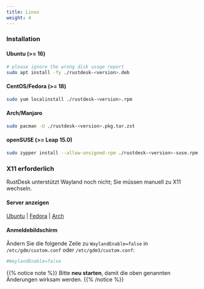 ```yaml
---
title: Linux 
weight: 4
---
```


### Installation

#### Ubuntu (>= 16)

```bash
# please ignore the wrong disk usage report
sudo apt install -fy ./rustdesk-<version>.deb
```

#### CentOS/Fedora (>= 18)

```sh
sudo yum localinstall ./rustdesk-<version>.rpm
```

#### Arch/Manjaro

```sh
sudo pacman -U ./rustdesk-<version>.pkg.tar.zst
```

#### openSUSE (>= Leap 15.0)

```sh
sudo zypper install --allow-unsigned-rpm ./rustdesk-<version>-suse.rpm
```

### X11 erforderlich

RustDesk unterstützt Wayland noch nicht; Sie müssen manuell zu X11 wechseln.

#### Server anzeigen

[Ubuntu](https://askubuntu.com/questions/1260142/ubuntu-set-default-login-desktop) | 
[Fedora](https://docs.fedoraproject.org/en-US/quick-docs/configuring-xorg-as-default-gnome-session/) | 
[Arch](https://bbs.archlinux.org/viewtopic.php?id=218319)

#### Anmeldebildschirm

Ändern Sie die folgende Zeile zu `WaylandEnable=false` in `/etc/gdm/custom.conf` oder `/etc/gdm3/custom.conf`:

```ini
#WaylandEnable=false
```

{{% notice note %}}
Bitte **neu starten**, damit die oben genannten Änderungen wirksam werden.
{{% /notice %}}
